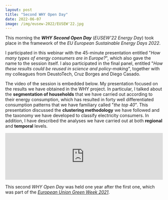 ```yaml
---
layout: post
title: "Second WHY Open Day"
date: 2022-06-07
image: /img/eusew-2022/EUSEW'22.jpg
---
```


This morning the **_WHY Second Open Day_** (_EUSEW'22 Energy Day_) took place in the framework of the _EU European Sustainable Energy Days 2022_.

I participated in this webinar with the 45-minute presentation entitled "_How many types of energy consumers are in Europe?_", which also gave the name to the session itself. I also participated in the final panel, entitled "_How these results could be reused in science and policy-making_", together with my colleagues from DeustoTech, Cruz Borges and Diego Casado.

The video of the session is embedded below. My presentation focused on the results we have obtained in the WHY project. In particular, I talked about the **segmentation of households** that we have carried out according to their energy consumption, which has resulted in forty well differentiated consumption patterns that we have familiary called "_the top 40_". This presentation discussed the **clustering methodology** we have followed and the taxonomy we have developed to classify electricity consumers. In addition, I have described the analyses we have carried out at both **regional** and **temporal** levels.

<div class="youtube-video-container">
    <iframe 
        width="100%"
        src="https://www.youtube.com/watch?v=fgeXa-ZQi1Y"
        title="YouTube video player"
        frameborder="0"
        allow="accelerometer; autoplay; clipboard-write; encrypted-media; gyroscope; picture-in-picture"
        allowfullscreen
    ></iframe>
</div>

This second _WHY Open Day_ was held one year after the first one, which was part of the [_European Union Green Week 2021_](https://www.quesadagranja.com/green-week-2021).
